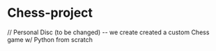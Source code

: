 # Chess-project
// Personal Disc (to be changed)
-- we create created a custom Chess game w/ Python from scratch

